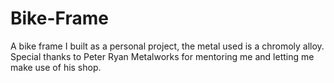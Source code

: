 # Bike-Frame
A bike frame I built as a personal project, the metal used is a chromoly alloy. Special thanks to Peter Ryan Metalworks for mentoring me and letting me make use of his shop.  
